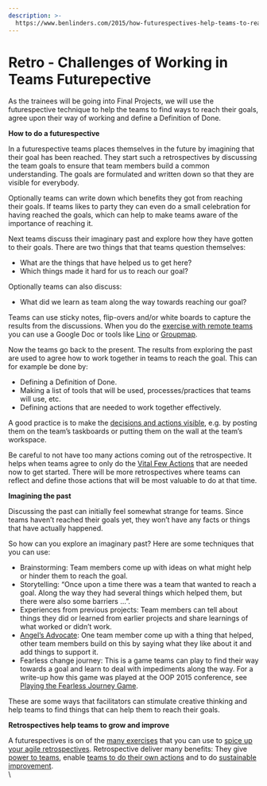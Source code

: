 ```yaml
---
description: >-
  https://www.benlinders.com/2015/how-futurespectives-help-teams-to-reach-their-goals/
---
```


# Retro - Challenges of Working in Teams Futurepective

As the trainees will be going into Final Projects, we will use the futurespective technique to help the teams to find ways to reach their goals, agree upon their way of working and define a Definition of Done. &#x20;

**How to do a futurespective**

In a futurespective teams places themselves in the future by imagining that their goal has been reached. They start such a retrospectives by discussing the team goals to ensure that team members build a common understanding.  The goals are formulated and written down so that they are visible for everybody.

Optionally teams can write down which benefits they got from reaching their goals. If teams likes to party they can even do a small celebration for having reached the goals, which can help to make teams aware of the importance of reaching it.

Next teams discuss their imaginary past and explore how they have gotten to their goals. There are two things that that teams question themselves:

* What are the things that have helped us to get here?
* Which things made it hard for us to reach our goal?

Optionally teams can also discuss:

* What did we learn as team along the way towards reaching our goal?

Teams can use sticky notes, flip-overs and/or white boards to capture the results from the discussions. When you do the [exercise with remote teams](https://www.benlinders.com/2014/retrospectives-in-remote-teams/) you can use a Google Doc or tools like [Lino](http://en.linoit.com) or [Groupmap](http://www.groupmap.com).

Now the teams go back to the present. The results from exploring the past are used to agree how to work together in teams to reach the goal. This can for example be done by:

* Defining a Definition of Done.
* Making a list of tools that will be used, processes/practices that teams will use, etc.
* Defining actions that are needed to work together effectively.

A good practice is to make the [decisions and actions visible](https://www.benlinders.com/2011/communication-making-quality-process-improvement-visible/), e.g. by posting them on the team’s taskboards or putting them on the wall at the team’s workspace.

Be careful to not have too many actions coming out of the retrospective. It helps when teams agree to only do the [Vital Few Actions](https://www.benlinders.com/2014/retrospective-exercise-vital-few-actions/) that are needed now to get started. There will be more retrospectives where teams can reflect and define those actions that will be most valuable to do at that time.

**Imagining the past**

Discussing the past can initially feel somewhat strange for teams. Since teams haven’t reached their goals yet, they won’t have any facts or things that have actually happened.

So how can you explore an imaginary past? Here are some techniques that you can use:

* Brainstorming: Team members come up with ideas on what might help or hinder them to reach the goal.
* Storytelling: “Once upon a time there was a team that wanted to reach a goal. Along the way they had several things which helped them, but there were also some barriers …”.
* Experiences from previous projects: Team members can tell about things they did or learned from earlier projects and share learnings of what worked or didn’t work.
* [Angel’s Advocate](https://www.benlinders.com/2011/devils-or-angels-advocate-which-role-do-you-prefer/): One team member come up with a thing that helped, other team members build on this by saying what they like about it and add things to support it.
* Fearless change journey: This is a game teams can play to find their way towards a goal and learn to deal with impediments along the way. For a write-up how this game was played at the OOP 2015 conference, see [Playing the Fearless Journey Game](http://www.infoq.com/news/2015/02/fearless-journey-game).

These are some ways that facilitators can stimulate creative thinking and help teams to find things that can help them to reach their goals.

**Retrospectives help teams to grow and improve**

A futurespectives is on of the [many exercises](https://www.benlinders.com/2013/have-a-toolbox-of-retrospective-techniques/) that you can use to [spice up your agile retrospectives](https://www.benlinders.com/2014/spice-up-your-agile-retrospectives/).  Retrospective deliver many benefits: They give [power to teams](https://www.benlinders.com/2013/retrospective-benefits-power-to-the-team/), enable [teams to do their own actions](https://www.benlinders.com/2013/retrospective-benefits-action-by-the-team/) and to do [sustainable improvement](https://www.benlinders.com/2014/retrospective-benefits-changes-that-stick/).\
\
